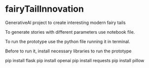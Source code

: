 # fairyTailInnovation
GenerativeAI project to create interesting modern fairy tails 

To generate stories with different parameters use notebook file.

To run the prototype use the python file running it in terminal.

Before to run it, install necessary libraries to run the prototype

pip install flask
pip install openai
pip install requests
pip install pillow
